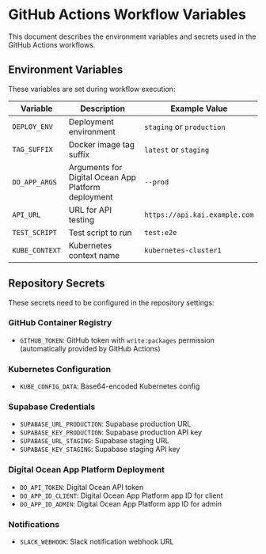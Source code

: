 # GitHub Actions Workflow Variables

This document describes the environment variables and secrets used in the GitHub Actions workflows.

## Environment Variables

These variables are set during workflow execution:

| Variable | Description | Example Value |
|----------|-------------|---------------|
| `DEPLOY_ENV` | Deployment environment | `staging` or `production` |
| `TAG_SUFFIX` | Docker image tag suffix | `latest` or `staging` |
| `DO_APP_ARGS` | Arguments for Digital Ocean App Platform deployment | `--prod` |
| `API_URL` | URL for API testing | `https://api.kai.example.com` |
| `TEST_SCRIPT` | Test script to run | `test:e2e` |
| `KUBE_CONTEXT` | Kubernetes context name | `kubernetes-cluster1` |

## Repository Secrets

These secrets need to be configured in the repository settings:

### GitHub Container Registry
- `GITHUB_TOKEN`: GitHub token with `write:packages` permission (automatically provided by GitHub Actions)

### Kubernetes Configuration
- `KUBE_CONFIG_DATA`: Base64-encoded Kubernetes config

### Supabase Credentials
- `SUPABASE_URL_PRODUCTION`: Supabase production URL
- `SUPABASE_KEY_PRODUCTION`: Supabase production API key
- `SUPABASE_URL_STAGING`: Supabase staging URL
- `SUPABASE_KEY_STAGING`: Supabase staging API key

### Digital Ocean App Platform Deployment
- `DO_API_TOKEN`: Digital Ocean API token
- `DO_APP_ID_CLIENT`: Digital Ocean App Platform app ID for client
- `DO_APP_ID_ADMIN`: Digital Ocean App Platform app ID for admin

### Notifications
- `SLACK_WEBHOOK`: Slack notification webhook URL
